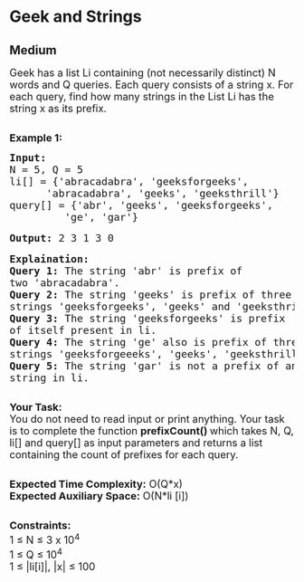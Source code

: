 # Geek and Strings
## Medium 
<div class="problems_problem_content__Xm_eO"><p><span style="font-size:18px">Geek has a list Li containing (not necessarily distinct) N words and Q queries. Each query consists of a string x. For each query, find how many strings in the List Li has the string x as its prefix.&nbsp;</span></p>

<p><br>
<strong><span style="font-size:18px">Example 1:</span></strong></p>

<pre><span style="font-size:18px"><strong>Input: </strong>
N = 5, Q = 5
li[] = {'abracadabra', 'geeksforgeeks', 
      'abracadabra', 'geeks', 'geeksthrill'}
query[] = {'abr', 'geeks', 'geeksforgeeks', 
&nbsp;        'ge', 'gar'}</span>

<span style="font-size:18px"><strong>Output:</strong> 2 3 1 3 0</span>

<span style="font-size:18px"><strong>Explaination: </strong>
<strong>Query 1: </strong>The string 'abr' is prefix of 
two 'abracadabra'. 
<strong>Query 2: </strong>The string 'geeks' is prefix of three 
strings 'geeksforgeeks', 'geeks' and 'geeksthrill'. 
<strong>Query 3: </strong>The string 'geeksforgeeks' is prefix 
of itself present in li. 
<strong>Query 4: </strong>The string 'ge' also is prefix of three 
strings 'geeksforgeeeks', 'geeks', 'geeksthrill'. 
<strong>Query 5: </strong>The string 'gar' is not a prefix of any 
string in li.</span></pre>

<p><br>
<span style="font-size:18px"><strong>Your Task:</strong><br>
You do not need to read input or print anything. Your task is to complete the function <strong>prefixCount() </strong>which takes N, Q, li[] and query[] as input parameters and returns a list containing the count of prefixes for each query.&nbsp;</span></p>

<p><br>
<span style="font-size:18px"><strong>Expected Time Complexity:</strong> O(Q*x)<br>
<strong>Expected Auxiliary Space:</strong> O(N*li [i])</span></p>

<p><br>
<span style="font-size:18px"><strong>Constraints:</strong><br>
1 ≤ N ≤ 3 x 10<sup>4</sup><br>
1 ≤ Q ≤ 10<sup>4</sup><br>
1 ≤ |li[i]|, |x| ≤ 100 &nbsp;</span></p>
</div>